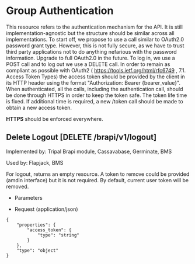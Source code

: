 
# Group Authentication

This resource refers to the authentication mechanism for the API. It is still implementation-agnostic but the structure
should be similar across all implementations. To start off, we propose to use a call similar to OAuth2.0 password grant type. However, this is not fully secure, as we have to trust third party applications not to do anything nefarious with the password information. Upgrade to full OAuth2.0 in the future.
To log in, we use a POST call and to log out we use a DELETE call. In order to remain as compliant as possible with OAuth2 ( https://tools.ietf.org/html/rfc6749 , 7.1.  Access Token Types)
the access token should be provided by the client in its HTTP header using the format "Authorization: Bearer {bearer_value}".
When authenticated, all the calls, including the authentication call, should be done through HTTPS in order to keep the token safe.
The token life time is fixed. If additional time is required, a new /token call should be made to obtain a new access token.

**HTTPS** should be enforced everywhere.





## Delete Logout  [DELETE /brapi/v1/logout]

Implemented by: Tripal Brapi module, Cassavabase, Germinate, BMS

Used by: Flapjack, BMS

For logout, returns an empty resource. A token to remove could be provided (amdin interface) but it is not required. By default, current user token will be removed. 

+ Parameters
 
+ Request (application/json)
```
{
    "properties": {
        "access_token": {
            "type": "string"
        }
    },
    "type": "object"
}
```



